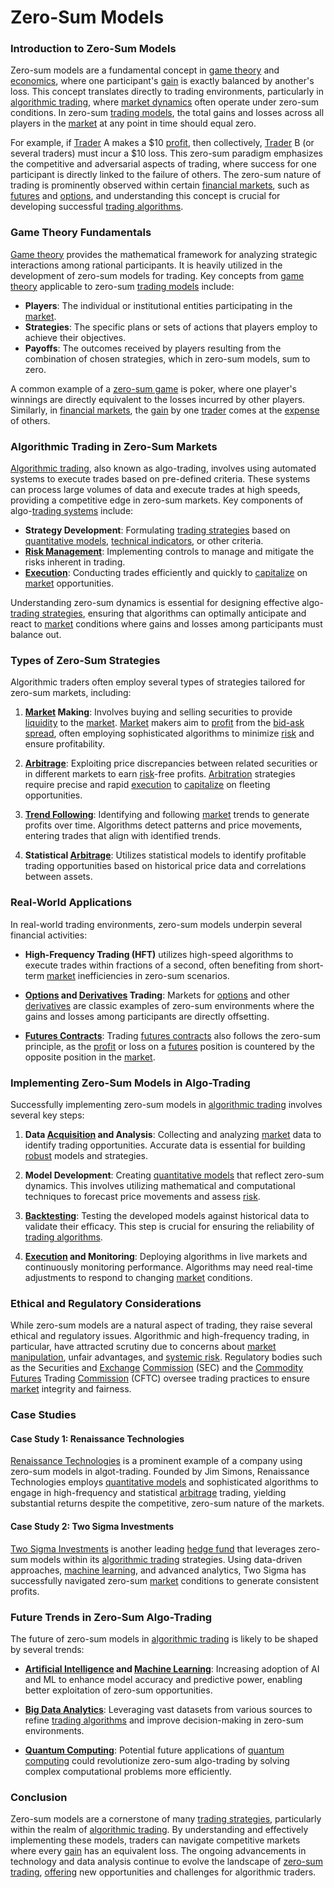# Zero-Sum Models

### Introduction to Zero-Sum Models

Zero-sum models are a fundamental concept in [game theory](../g/game_theory.md) and [economics](../e/economics.md), where one participant's [gain](../g/gain.md) is exactly balanced by another's loss. This concept translates directly to trading environments, particularly in [algorithmic trading](../a/algorithmic_trading.md), where [market dynamics](../m/market_dynamics.md) often operate under zero-sum conditions. In zero-sum [trading models](../t/trading_models.md), the total gains and losses across all players in the [market](../m/market.md) at any point in time should equal zero. 

For example, if [Trader](../t/trader.md) A makes a $10 [profit](../p/profit.md), then collectively, [Trader](../t/trader.md) B (or several traders) must incur a $10 loss. This zero-sum paradigm emphasizes the competitive and adversarial aspects of trading, where success for one participant is directly linked to the failure of others. The zero-sum nature of trading is prominently observed within certain [financial markets](../f/financial_market.md), such as [futures](../f/futures.md) and [options](../o/options.md), and understanding this concept is crucial for developing successful [trading algorithms](../t/trading_algorithms.md).

### Game Theory Fundamentals

[Game theory](../g/game_theory.md) provides the mathematical framework for analyzing strategic interactions among rational participants. It is heavily utilized in the development of zero-sum models for trading. Key concepts from [game theory](../g/game_theory.md) applicable to zero-sum [trading models](../t/trading_models.md) include:

- **Players**: The individual or institutional entities participating in the [market](../m/market.md).
- **Strategies**: The specific plans or sets of actions that players employ to achieve their objectives.
- **Payoffs**: The outcomes received by players resulting from the combination of chosen strategies, which in zero-sum models, sum to zero.

A common example of a [zero-sum game](../z/zero-sum_game.md) is poker, where one player's winnings are directly equivalent to the losses incurred by other players. Similarly, in [financial markets](../f/financial_market.md), the [gain](../g/gain.md) by one [trader](../t/trader.md) comes at the [expense](../e/expense.md) of others.

### Algorithmic Trading in Zero-Sum Markets

[Algorithmic trading](../a/algorithmic_trading.md), also known as algo-trading, involves using automated systems to execute trades based on pre-defined criteria. These systems can process large volumes of data and execute trades at high speeds, providing a competitive edge in zero-sum markets. Key components of algo-[trading systems](../t/trading_systems.md) include:

- **Strategy Development**: Formulating [trading strategies](../t/trading_strategies.md) based on [quantitative models](../q/quantitative_models.md), [technical indicators](../t/technical_indicators.md), or other criteria.
- **[Risk Management](../r/risk_management.md)**: Implementing controls to manage and mitigate the risks inherent in trading.
- **[Execution](../e/execution.md)**: Conducting trades efficiently and quickly to [capitalize](../c/capitalize.md) on [market](../m/market.md) opportunities.

Understanding zero-sum dynamics is essential for designing effective algo-[trading strategies](../t/trading_strategies.md), ensuring that algorithms can optimally anticipate and react to [market](../m/market.md) conditions where gains and losses among participants must balance out.

### Types of Zero-Sum Strategies

Algorithmic traders often employ several types of strategies tailored for zero-sum markets, including:

1. **[Market](../m/market.md) Making**: Involves buying and selling securities to provide [liquidity](../l/liquidity.md) to the [market](../m/market.md). [Market](../m/market.md) makers aim to [profit](../p/profit.md) from the [bid-ask spread](../b/bid-ask_spread.md), often employing sophisticated algorithms to minimize [risk](../r/risk.md) and ensure profitability.
   
2. **[Arbitrage](../a/arbitrage.md)**: Exploiting price discrepancies between related securities or in different markets to earn [risk](../r/risk.md)-free profits. [Arbitration](../a/arbitration.md) strategies require precise and rapid [execution](../e/execution.md) to [capitalize](../c/capitalize.md) on fleeting opportunities.
   
3. **[Trend Following](../t/trend_following.md)**: Identifying and following [market](../m/market.md) trends to generate profits over time. Algorithms detect patterns and price movements, entering trades that align with identified trends.

4. **Statistical [Arbitrage](../a/arbitrage.md)**: Utilizes statistical models to identify profitable trading opportunities based on historical price data and correlations between assets.

### Real-World Applications

In real-world trading environments, zero-sum models underpin several financial activities:

- **High-Frequency Trading (HFT)** utilizes high-speed algorithms to execute trades within fractions of a second, often benefiting from short-term [market](../m/market.md) inefficiencies in zero-sum scenarios.
  
- **[Options](../o/options.md) and [Derivatives](../d/derivatives.md) Trading**: Markets for [options](../o/options.md) and other [derivatives](../d/derivatives.md) are classic examples of zero-sum environments where the gains and losses among participants are directly offsetting.

- **[Futures Contracts](../f/futures_contracts.md)**: Trading [futures contracts](../f/futures_contracts.md) also follows the zero-sum principle, as the [profit](../p/profit.md) or loss on a [futures](../f/futures.md) position is countered by the opposite position in the [market](../m/market.md).

### Implementing Zero-Sum Models in Algo-Trading

Successfully implementing zero-sum models in [algorithmic trading](../a/algorithmic_trading.md) involves several key steps:

1. **Data [Acquisition](../a/acquisition.md) and Analysis**: Collecting and analyzing [market](../m/market.md) data to identify trading opportunities. Accurate data is essential for building [robust](../r/robust.md) models and strategies.

2. **Model Development**: Creating [quantitative models](../q/quantitative_models.md) that reflect zero-sum dynamics. This involves utilizing mathematical and computational techniques to forecast price movements and assess [risk](../r/risk.md).

3. **[Backtesting](../b/backtesting.md)**: Testing the developed models against historical data to validate their efficacy. This step is crucial for ensuring the reliability of [trading algorithms](../t/trading_algorithms.md).

4. **[Execution](../e/execution.md) and Monitoring**: Deploying algorithms in live markets and continuously monitoring performance. Algorithms may need real-time adjustments to respond to changing [market](../m/market.md) conditions.

### Ethical and Regulatory Considerations

While zero-sum models are a natural aspect of trading, they raise several ethical and regulatory issues. Algorithmic and high-frequency trading, in particular, have attracted scrutiny due to concerns about [market manipulation](../m/market_manipulation.md), unfair advantages, and [systemic risk](../s/systemic_risk.md). Regulatory bodies such as the Securities and [Exchange](../e/exchange.md) [Commission](../c/commission.md) (SEC) and the [Commodity Futures](../c/commodity_futures.md) Trading [Commission](../c/commission.md) (CFTC) oversee trading practices to ensure [market](../m/market.md) integrity and fairness.

### Case Studies

#### Case Study 1: Renaissance Technologies

[Renaissance Technologies](https://www.rentec.com/) is a prominent example of a company using zero-sum models in algot-trading. Founded by Jim Simons, Renaissance Technologies employs [quantitative models](../q/quantitative_models.md) and sophisticated algorithms to engage in high-frequency and statistical [arbitrage](../a/arbitrage.md) trading, yielding substantial returns despite the competitive, zero-sum nature of the markets.

#### Case Study 2: Two Sigma Investments

[Two Sigma Investments](https://www.twosigma.com/) is another leading [hedge fund](../h/hedge_fund.md) that leverages zero-sum models within its [algorithmic trading](../a/algorithmic_trading.md) strategies. Using data-driven approaches, [machine learning](../m/machine_learning.md), and advanced analytics, Two Sigma has successfully navigated zero-sum [market](../m/market.md) conditions to generate consistent profits.

### Future Trends in Zero-Sum Algo-Trading

The future of zero-sum models in [algorithmic trading](../a/algorithmic_trading.md) is likely to be shaped by several trends:

- **[Artificial Intelligence](../a/artificial_intelligence_in_trading.md) and [Machine Learning](../m/machine_learning.md)**: Increasing adoption of AI and ML to enhance model accuracy and predictive power, enabling better exploitation of zero-sum opportunities.

- **[Big Data Analytics](../b/big_data_analytics_in_trading.md)**: Leveraging vast datasets from various sources to refine [trading algorithms](../t/trading_algorithms.md) and improve decision-making in zero-sum environments.

- **[Quantum Computing](../q/quantum_computing_in_trading.md)**: Potential future applications of [quantum computing](../q/quantum_computing_in_trading.md) could revolutionize zero-sum algo-trading by solving complex computational problems more efficiently.

### Conclusion

Zero-sum models are a cornerstone of many [trading strategies](../t/trading_strategies.md), particularly within the realm of [algorithmic trading](../a/algorithmic_trading.md). By understanding and effectively implementing these models, traders can navigate competitive markets where every [gain](../g/gain.md) has an equivalent loss. The ongoing advancements in technology and data analysis continue to evolve the landscape of [zero-sum trading](../z/zero-sum_trading.md), [offering](../o/offering.md) new opportunities and challenges for algorithmic traders.

